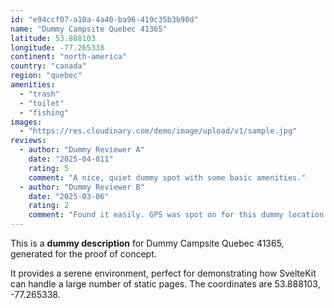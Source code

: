```yaml
---
id: "e94ccf07-a10a-4a40-ba96-419c35b3b90d"
name: "Dummy Campsite Quebec 41365"
latitude: 53.888103
longitude: -77.265338
continent: "north-america"
country: "canada"
region: "quebec"
amenities:
  - "trash"
  - "toilet"
  - "fishing"
images:
  - "https://res.cloudinary.com/demo/image/upload/v1/sample.jpg"
reviews:
  - author: "Dummy Reviewer A"
    date: "2025-04-011"
    rating: 5
    comment: "A nice, quiet dummy spot with some basic amenities."
  - author: "Dummy Reviewer B"
    date: "2025-03-06"
    rating: 2
    comment: "Found it easily. GPS was spot on for this dummy location."
---
```


This is a **dummy description** for Dummy Campsite Quebec 41365, generated for the proof of concept.

It provides a serene environment, perfect for demonstrating how SvelteKit can handle a large number of static pages. The coordinates are 53.888103, -77.265338.
